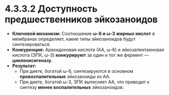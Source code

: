 # 4.3.3.2 Доступность предшественников эйкозаноидов

*   **Ключевой механизм:** Соотношение **ω-6 и ω-3 жирных кислот** в мембранах определяет, какие типы эйкозаноидов будут синтезироваться.
*   **Конкуренция:** Арахидоновая кислота (АА, ω-6) и эйкозапентаеновая кислота (ЭПК, ω-3) **конкурируют** за один и тот же фермент — **циклооксигеназу**.
*   **Результат:**
    *   При диете, богатой ω-6, синтезируются в основном **провоспалительные** эйкозаноиды из АА.
    *   При диете, богатой ω-3, ЭПК вытесняет АА, что приводит к синтезу **менее воспалительных** эйкозаноидов.
